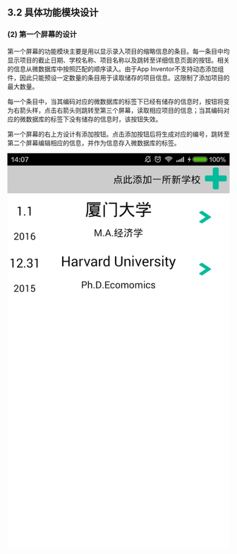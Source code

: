 ## 3.2 具体功能模块设计

### (2) 第一个屏幕的设计

第一个屏幕的功能模块主要是用以显示录入项目的缩略信息的条目。每一条目中均显示项目的截止日期、学校名称、项目名称以及跳转至详细信息页面的按钮。相关的信息从微数据库中按照匹配的顺序读入。由于App Inventor不支持动态添加组件，因此只能预设一定数量的条目用于读取储存的项目信息。这限制了添加项目的最大数量。

每一个条目中，当其编码对应的微数据库的标签下已经有储存的信息时，按钮将变为右箭头样，点击右箭头则跳转至第三个屏幕，读取相应项目的信息；当其编码对应的微数据库的标签下没有储存的信息时，该按钮失效。

第一个屏幕的右上方设计有添加按钮。点击添加按钮后将生成对应的编号，跳转至第二个屏幕编辑相应的信息，并作为信息存入微数据库的标签。

![](t1.png)
